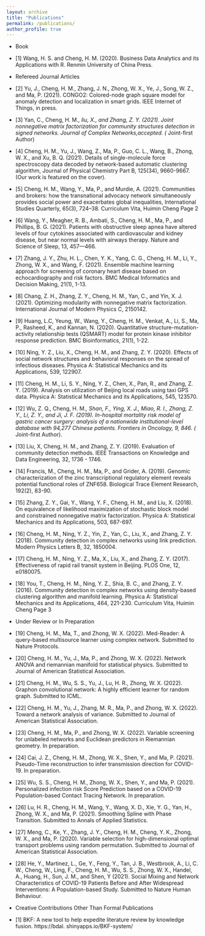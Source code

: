 ```yaml
---
layout: archive
title: "Publications"
permalink: /publications/
author_profile: true
---
```


* Book 
* [1] Wang, H. S. and Cheng, H. M. (2020). Business Data Analytics and its Applications with R.
Renmin University of China Press. 

* Refereed Journal Articles
* [2] Yu, J., Cheng, H. M., Zhang, J. N., Zhong, W. X., Ye, J., Song, W. Z., and Ma, P. (2021).
CONGO2: Colored-node graph square model for anomaly detection and localization in smart
grids. IEEE Internet of Things, in press.
* [3] Yan, C., Cheng, H. M.*, liu, X., and Zhang, Z. Y. (2021). Joint nonnegative matrix factorization 
for community structures detection in signed networks. Journal of Complex Networks,accepted. (* Joint-first Author)
* [4] Cheng, H. M., Yu, J., Wang, Z., Ma, P., Guo, C. L., Wang, B., Zhong, W. X., and Xu,
B. Q. (2021). Details of single-molecule force spectroscopy data decoded by network-based
automatic clustering algorithm, Journal of Physical Chemistry Part B, 125(34), 9660-9667.
(Our work is featured on the cover).
* [5] Cheng, H. M., Wang, Y., Ma, P., and Murdie, A. (2021). Communities and brokers: how the
transnational advocacy network simultaneously provides social power and exacerbates global
inequalities, International Studies Quarterly, 65(3), 724–38.
Curriculum Vita, Huimin Cheng Page 2
* [6] Wang, Y., Meagher, R. B., Ambati, S., Cheng, H. M., Ma, P., and Phillips, B. G. (2021).
Patients with obstructive sleep apnea have altered levels of four cytokines associated with
cardiovascular and kidney disease, but near normal levels with airways therapy. Nature and
Science of Sleep, 13, 457—466.
* [7] Zhang, J. Y., Zhu, H. L., Chen, Y. K., Yang, C. G., Cheng, H. M., Li, Y., Zhong, W. X.,
and Wang, F. (2021). Ensemble machine learning approach for screening of coronary heart
disease based on echocardiography and risk factors. BMC Medical Informatics and Decision
Making, 21(1), 1-13.
* [8] Chang, Z. H., Zhang, Z. Y., Cheng, H. M., Yan, C., and Yin, X. J. (2021). Optimizing
modularity with nonnegative matrix factorization. International Journal of Modern Physics
C, 2150142.
* [9] Huang, L.C, Yeung, W., Wang, Y., Cheng, H. M., Venkat, A., Li, S., Ma, P., Rasheed, K., and
Kannan, N. (2020). Quantitative structure-mutation-activity relationship tests (QSMART)
model for protein kinase inhibitor response prediction. BMC Bioinformatics, 21(1), 1-22.
* [10] Ning, Y. Z., Liu, X., Cheng, H. M., and Zhang, Z. Y. (2020). Effects of social network
structures and behavioral responses on the spread of infectious diseases. Physica A: Statistical
Mechanics and its Applications, 539, 122907.
* [11] Cheng, H. M., Li, S. Y., Ning, Y. Z., Chen, X., Pan, R., and Zhang, Z. Y. (2019). Analysis
on utilization of Beijing local roads using taxi GPS data. Physica A: Statistical Mechanics
and its Applications, 545, 123570.
* [12] Wu, Z. Q., Cheng, H. M.*, Shan, F., Ying, X. J., Miao, R. l., Zhang, Z. Y., Li, Z. Y., and
Ji, J. F. (2019). In-hospital mortality risk model of gastric cancer surgery: analysis of a
nationwide institutional-level database with 94,277 Chinese patients. Frontiers in Oncology,
9, 846. (* Joint-first Author).
* [13] Liu, X, Cheng, H. M., and Zhang, Z. Y. (2019). Evaluation of community detection methods.
IEEE Transactions on Knowledge and Data Engineering, 32, 1736 - 1746.
* [14] Francis, M., Cheng, H. M., Ma, P., and Grider, A. (2019). Genomic characterization of the
zinc transcriptional regulatory element reveals potential functional roles of ZNF658. Biological Trace Element Research, 192(2), 83-90.
* [15] Zhang, Z. Y., Gai, Y., Wang, Y. F., Cheng, H. M., and Liu, X. (2018). On equivalence
of likelihood maximization of stochastic block model and constrained nonnegative matrix
factorization. Physica A: Statistical Mechanics and its Applications, 503, 687-697.
* [16] Cheng, H. M., Ning, Y. Z., Yin, Z., Yan, C., Liu, X., and Zhang, Z. Y. (2018). Community
detection in complex networks using link prediction. Modern Physics Letters B, 32, 1850004.
* [17] Cheng, H. M., Ning, Y. Z., Ma, X., Liu, X., and Zhang, Z. Y. (2017). Effectiveness of rapid
rail transit system in Beijing. PLOS One, 12, e0180075.
* [18] You, T., Cheng, H. M., Ning, Y. Z., Shia, B. C., and Zhang, Z. Y. (2016). Community detection in complex networks 
using density-based clustering algorithm and manifold learning.
Physica A: Statistical Mechanics and its Applications, 464, 221-230.
Curriculum Vita, Huimin Cheng Page 3

* Under Review or In Preparation
* [19] Cheng, H. M., Ma, T., and Zhong, W. X. (2022). Med-Reader: A query-based multisource
learner using complex network. Submitted to Nature Protocols.
* [20] Cheng, H. M., Yu, J., Ma, P., and Zhong, W. X. (2022). Network ANOVA and riemannian
manifold for statistical physics. Submitted to Journal of American Statistical Association.
* [21] Cheng, H. M., Wu, S. S., Yu, J., Lu, H. R., Zhong, W. X. (2022). Graphon convolutional
network: A highly efficient learner for random graph. Submitted to ICML.
* [22] Cheng, H. M., Yu, J., Zhang, M. R., Ma, P., and Zhong, W. X. (2022). Toward a network
analysis of variance. Submitted to Journal of American Statistical Association.
* [23] Cheng, H. M., Ma, P., and Zhong, W. X. (2022). Variable screening for unlabeled networks
and Euclidean predictors in Riemannian geometry. In preparation.
* [24] Cai, J. Z., Cheng, H. M., Zhong, W. X., Shen, Y., and Ma, P. (2021). Pseudo-Time reconstruction to 
infer transmission direction for COVID-19. In preparation.
* [25] Wu, S. S., Cheng, H. M., Zhong, W. X., Shen, Y., and Ma, P. (2021). Personalized infection
risk Score Prediction based on a COVID-19 Population-based Contact Tracing Network. In
preparation.
* [26] Lu, H. R., Cheng, H. M., Wang, Y., Wang, X. D., Xie, Y. G., Yan, H., Zhong, W. X., and
Ma, P. (2021). Smoothing Spline with Phase Transition. Submitted to Annals of Applied
Statistics.
* [27] Meng, C., Ke, Y., Zhang, J. Y., Cheng, H. M., Cheng, Y. K., Zhong, W. X., and Ma, P.
(2020). Variable selection for high-dimensional optimal transport problems using random
permutation. Submitted to Journal of American Statistical Association.
* [28] He, Y., Martinez, L., Ge, Y., Feng, Y., Tan, J. B., Westbrook, A., Li, C. W., Cheng, W., Ling,
F., Cheng, H. M., Wu, S. S., Zhong, W. X., Handel, A., Huang, H., Sun, J. M., and Shen,
Y (2021). Social Mixing and Network Characteristics of COVID-19 Patients Before and
After Widespread Interventions: A Population-based Study. Submitted to Nature Human
Behaviour. 

* Creative Contributions Other Than Formal Publications
* [1] BKF: A new tool to help expedite literature review by knowledge fusion. https://bdal.
shinyapps.io/BKF-system/


